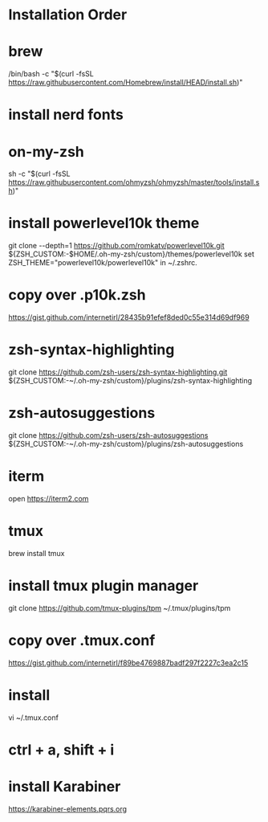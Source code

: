 # Installation Order
# brew
/bin/bash -c "$(curl -fsSL https://raw.githubusercontent.com/Homebrew/install/HEAD/install.sh)"

# install nerd fonts

# on-my-zsh
sh -c "$(curl -fsSL https://raw.githubusercontent.com/ohmyzsh/ohmyzsh/master/tools/install.sh)"

# install powerlevel10k theme
git clone --depth=1 https://github.com/romkatv/powerlevel10k.git ${ZSH_CUSTOM:-$HOME/.oh-my-zsh/custom}/themes/powerlevel10k
set ZSH_THEME="powerlevel10k/powerlevel10k" in ~/.zshrc.

# copy over .p10k.zsh
https://gist.github.com/internetirl/28435b91efef8ded0c55e314d69df969

# zsh-syntax-highlighting
git clone https://github.com/zsh-users/zsh-syntax-highlighting.git ${ZSH_CUSTOM:-~/.oh-my-zsh/custom}/plugins/zsh-syntax-highlighting

# zsh-autosuggestions
git clone https://github.com/zsh-users/zsh-autosuggestions ${ZSH_CUSTOM:-~/.oh-my-zsh/custom}/plugins/zsh-autosuggestions

# iterm
open https://iterm2.com

# tmux
brew install tmux

# install tmux plugin manager
git clone https://github.com/tmux-plugins/tpm ~/.tmux/plugins/tpm

# copy over .tmux.conf
https://gist.github.com/internetirl/f89be4769887badf297f2227c3ea2c15

# install
vi ~/.tmux.conf
# ctrl + a, shift + i

# install Karabiner
https://karabiner-elements.pqrs.org

